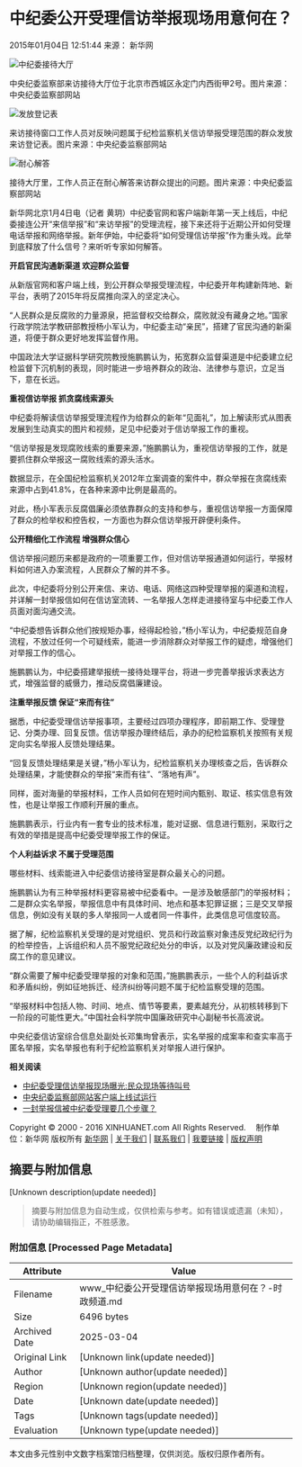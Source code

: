 # 中纪委公开受理信访举报现场用意何在？

2015年01月04日 12:51:44 来源： 新华网

![中纪委接待大厅](http://www.xinhuanet.com/xilan/imgs/20141202xhxw.jpg)

中央纪委监察部来访接待大厅位于北京市西城区永定门内西街甲2号。图片来源：中央纪委监察部网站

![发放登记表](127355304_14203534875751n.jpg)

来访接待窗口工作人员对反映问题属于纪检监察机关信访举报受理范围的群众发放来访登记表。图片来源：中央纪委监察部网站

![耐心解答](127355304_14203535235281n.jpg)

接待大厅里，工作人员正在耐心解答来访群众提出的问题。图片来源：中央纪委监察部网站

新华网北京1月4日电（记者 黄玥）中纪委官网和客户端新年第一天上线后，中纪委接连公开“来信举报”和“来访举报”的受理流程，接下来还将于近期公开如何受理电话举报和网络举报。新年伊始，中纪委将“如何受理信访举报”作为重头戏。此举到底释放了什么信号？来听听专家如何解答。

**开启官民沟通新渠道 欢迎群众监督**

从新版官网和客户端上线，到公开群众举报受理流程，中纪委开年构建新阵地、新平台，表明了2015年将反腐推向深入的坚定决心。

“人民群众是反腐败的力量源泉，把监督权交给群众，腐败就没有藏身之地。”国家行政学院法学教研部教授杨小军认为，中纪委主动“亲民”，搭建了官民沟通的新渠道，将便于群众更好地发挥监督作用。

中国政法大学证据科学研究院教授施鹏鹏认为，拓宽群众监督渠道是中纪委建立纪检监督下沉机制的表现，同时能进一步培养群众的政治、法律参与意识，立足当下，意在长远。

**重视信访举报 抓贪腐线索源头**

中纪委将解读信访举报受理流程作为给群众的新年“见面礼”，加上解读形式从图表发展到生动真实的图片和视频，足见中纪委对于信访举报工作的重视。

“信访举报是发现腐败线索的重要来源，”施鹏鹏认为，重视信访举报的工作，就是要抓住群众举报这一腐败线索的源头活水。

数据显示，在全国纪检监察机关2012年立案调查的案件中，群众举报在贪腐线索来源中占到41.8%，在各种来源中比例是最高的。

对此，杨小军表示反腐倡廉必须依靠群众的支持和参与，重视信访举报一方面保障了群众的检举权和控告权，一方面也为群众信访举报开辟便利条件。

**公开精细化工作流程 增强群众信心**

信访举报问题历来都是政府的一项重要工作，但对信访举报通道如何运行，举报材料如何进入办案流程，人民群众了解的并不多。

此次，中纪委将分别公开来信、来访、电话、网络这四种受理举报的渠道和流程，并详解一封举报信如何在信访室流转、一名举报人怎样走进接待室与中纪委工作人员面对面沟通交流。

“中纪委想告诉群众他们按规矩办事，经得起检验，”杨小军认为，中纪委规范自身流程，不放过任何一个可疑线索，能进一步消除群众对举报工作的疑虑，增强他们对举报工作的信心。

施鹏鹏认为，中纪委搭建举报统一接待处理平台，将进一步完善举报诉求表达方式，增强监督的威慑力，推动反腐倡廉建设。

**注重举报反馈 保证“来而有往”**

据悉，中纪委受理信访举报事项，主要经过四项办理程序，即前期工作、受理登记、分类办理、回复反馈。信访举报办理终结后，承办的纪检监察机关按照有关规定向实名举报人反馈处理结果。

“回复反馈处理结果是关键，”杨小军认为，纪检监察机关办理核查之后，告诉群众处理结果，才能使群众的举报“来而有往”、“落地有声”。

同样，面对海量的举报材料，工作人员如何在短时间内甄别、取证、核实信息有效性，也是让举报工作顺利开展的重点。

施鹏鹏表示，行业内有一套专业的技术标准，能对证据、信息进行甄别，采取行之有效的举措是提高中纪委受理举报工作的保证。

**个人利益诉求 不属于受理范围**

哪些材料、线索能进入中纪委信访接待室是群众最关心的问题。

施鹏鹏认为有三种举报材料更容易被中纪委看中。一是涉及敏感部门的举报材料；二是群众实名举报，举报信息中有具体时间、地点和基本犯罪证据；三是交叉举报信息，例如没有关联的多人举报同一人或者同一件事件，此类信息可信度较高。

据了解，纪检监察机关受理的是对党组织、党员和行政监察对象违反党纪政纪行为的检举控告，上诉组织和人员不服党纪政纪处分的申诉，以及对党风廉政建设和反腐工作的意见建议。

“群众需要了解中纪委受理举报的对象和范围，”施鹏鹏表示，一些个人的利益诉求和矛盾纠纷，例如征地拆迁、经济纠纷等问题不属于纪检监察受理的范围。

“举报材料中包括人物、时间、地点、情节等要素，要素越充分，从初核转移到下一阶段的可能性更大。”中国社会科学院中国廉政研究中心副秘书长高波说。

中央纪委信访室综合信息处副处长邓集珣曾表示，实名举报的成案率和查实率高于匿名举报，实名举报也有利于纪检监察机关对举报人进行保护。

**相关阅读**

- [中纪委受理信访举报现场曝光:民众现场等待叫号](http://news.xinhuanet.com/local/2015-01/03/c_127353792.htm)
- [中央纪委监察部网站客户端上线试运行](http://news.xinhuanet.com/2015-01/01/c_1113850407.htm)
- [一封举报信被中纪委受理要几个步骤？](http://news.xinhuanet.com/forum/2015-01/02/c_127353377.htm)

Copyright © 2000 - 2016 XINHUANET.com All Rights Reserved. 　制作单位：新华网 版权所有 [新华网](http://www.xinhuanet.com) | [关于我们](http://www.xinhuanet.com/aboutus.htm) | [联系我们](http://news.xinhuanet.com/way.htm) | [我要链接](http://www.xinhuanet.com/linktous.htm) | [版权声明](http://www.xinhuanet.com/xinhua_copyright.htm)
<!-- tcd_original_link http://www.xinhuanet.com/politics/2015-01/04/c_127355304.htm -->


## 摘要与附加信息

<!-- tcd_abstract -->
[Unknown description(update needed)]
<!-- tcd_abstract_end -->

> 摘要与附加信息为自动生成，仅供检索与参考。如有错误或遗漏（未知），请协助编辑指正，不胜感激。

### 附加信息 [Processed Page Metadata]

| Attribute       | Value                                  |
|-----------------|----------------------------------------|
| Filename        | www_中纪委公开受理信访举报现场用意何在？-时政频道.md                             |
| Size            | 6496 bytes                           |
| Archived Date   | 2025-03-04                             |
| Original Link   | [Unknown link(update needed)]                       |
| Author          | [Unknown author(update needed)]                               |
| Region          | [Unknown region(update needed)]                               |
| Date            | [Unknown date(update needed)]                                 |
| Tags            | [Unknown tags(update needed)]                                 |
| Evaluation            | [Unknown type(update needed)]                                 |
<!-- tcd_table_end -->

本文由多元性别中文数字档案馆归档整理，仅供浏览。版权归原作者所有。
